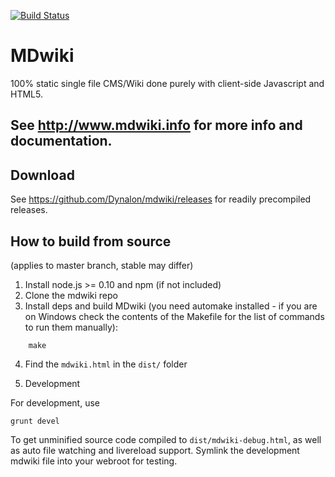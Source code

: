 [![Build Status](https://travis-ci.org/Dynalon/mdwiki.png?branch=master)](https://travis-ci.org/Dynalon/mdwiki)


MDwiki
======

100% static single file CMS/Wiki done purely with client-side Javascript and HTML5.

See http://www.mdwiki.info for more info and documentation.
------


Download
--------

See <https://github.com/Dynalon/mdwiki/releases> for readily precompiled releases.

How to build from source
------------------------
(applies to master branch, stable may differ)

1. Install node.js >= 0.10 and npm (if not included)
2. Clone the mdwiki repo
3. Install deps and build MDwiki (you need automake installed - if you are on Windows check the contents of the Makefile for the list of commands to run them manually):

```
    make
```

4. Find the `mdwiki.html` in the `dist/` folder

5. Development

For development, use

    grunt devel 

To get unminified source code compiled to `dist/mdwiki-debug.html`, as well as auto file watching and livereload support. Symlink the development mdwiki file into your webroot for testing.



